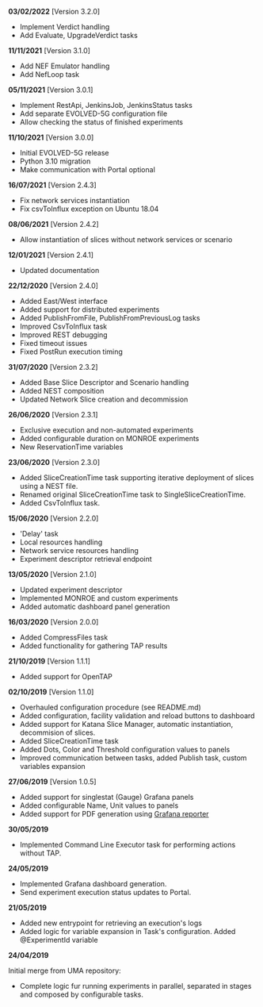 **03/02/2022** [Version 3.2.0]

 - Implement Verdict handling
 - Add Evaluate, UpgradeVerdict tasks

**11/11/2021** [Version 3.1.0]

 - Add NEF Emulator handling
 - Add NefLoop task

**05/11/2021** [Version 3.0.1]

 - Implement RestApi, JenkinsJob, JenkinsStatus tasks
 - Add separate EVOLVED-5G configuration file
 - Allow checking the status of finished experiments

**11/10/2021** [Version 3.0.0]

 - Initial EVOLVED-5G release
 - Python 3.10 migration
 - Make communication with Portal optional

**16/07/2021** [Version 2.4.3]

 - Fix network services instantiation
 - Fix csvToInflux exception on Ubuntu 18.04

**08/06/2021** [Version 2.4.2]

 - Allow instantiation of slices without network services or scenario

**12/01/2021** [Version 2.4.1]

 - Updated documentation

**22/12/2020** [Version 2.4.0]

 - Added East/West interface
 - Added support for distributed experiments
 - Added PublishFromFile, PublishFromPreviousLog tasks
 - Improved CsvToInflux task
 - Improved REST debugging
 - Fixed timeout issues
 - Fixed PostRun execution timing

**31/07/2020** [Version 2.3.2]

 - Added Base Slice Descriptor and Scenario handling
 - Added NEST composition
 - Updated Network Slice creation and decommission

**26/06/2020** [Version 2.3.1]

 - Exclusive execution and non-automated experiments
 - Added configurable duration on MONROE experiments
 - New ReservationTime variables

**23/06/2020** [Version 2.3.0]

 - Added SliceCreationTime task supporting iterative deployment of slices using a NEST file.
 - Renamed original SliceCreationTime task to SingleSliceCreationTime.
 - Added CsvToInflux task.

**15/06/2020** [Version 2.2.0]

 - 'Delay' task
 - Local resources handling
 - Network service resources handling
 - Experiment descriptor retrieval endpoint

**13/05/2020** [Version 2.1.0]

 - Updated experiment descriptor
 - Implemented MONROE and custom experiments
 - Added automatic dashboard panel generation

**16/03/2020** [Version 2.0.0]

 - Added CompressFiles task
 - Added functionality for gathering TAP results

**21/10/2019** [Version 1.1.1]

 - Added support for OpenTAP

**02/10/2019** [Version 1.1.0]
 
 - Overhauled configuration procedure (see README.md)
 - Added configuration, facility validation and reload buttons to dashboard 
 - Added support for Katana Slice Manager, automatic instantiation, decommision of slices.
 - Added SliceCreationTime task
 - Added Dots, Color and Threshold configuration values to panels
 - Improved communication between tasks, added Publish task, custom variables expansion

**27/06/2019** [Version 1.0.5]

 - Added support for singlestat (Gauge) Grafana panels
 - Added configurable Name, Unit values to panels
 - Added support for PDF generation using [Grafana reporter](https://github.com/IzakMarais/reporter)

**30/05/2019**

 - Implemented Command Line Executor task for performing actions without TAP. 

**24/05/2019**

 - Implemented Grafana dashboard generation.
 - Send experiment execution status updates to Portal.

**21/05/2019**

 - Added new entrypoint for retrieving an execution's logs
 - Added logic for variable expansion in Task's configuration. Added @ExperimentId variable

**24/04/2019**

Initial merge from UMA repository:
 - Complete logic fur running experiments in parallel, separated in stages and composed by configurable tasks.
 